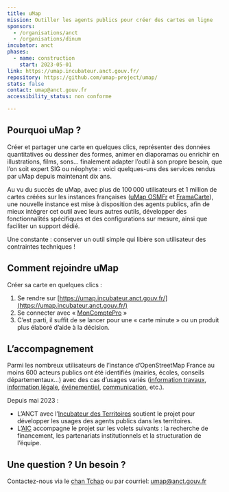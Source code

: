 ```yaml
---
title: uMap
mission: Outiller les agents publics pour créer des cartes en ligne
sponsors:
  - /organisations/anct
  - /organisations/dinum
incubator: anct
phases:
  - name: construction
    start: 2023-05-01
link: https://umap.incubateur.anct.gouv.fr/
repository: https://github.com/umap-project/umap/
stats: false
contact: umap@anct.gouv.fr
accessibility_status: non conforme

---
```


## Pourquoi uMap ?

Créer et partager une carte en quelques clics, représenter des données quantitatives ou dessiner des formes, animer en diaporamas ou
enrichir en illustrations, films, sons… finalement adapter l’outil à son propre besoin, que l’on soit expert SIG ou néophyte : voici quelques-uns des services rendus par uMap depuis maintenant dix ans.

Au vu du succès de uMap, avec plus de 100 000 utilisateurs et 1 million de cartes créées sur les instances françaises ([uMap OSMFr](https://umap.openstreetmap.fr) et [FramaCarte](https://framacarte.org)), une nouvelle instance est mise à disposition des agents publics, afin de mieux intégrer cet outil avec leurs autres outils, développer des fonctionnalités spécifiques et des configurations sur mesure, ainsi que faciliter un support dédié.

Une constante : conserver un outil simple qui libère son utilisateur des contraintes techniques !

## Comment rejoindre uMap

Créer sa carte en quelques clics :

1. Se rendre sur [https://umap.incubateur.anct.gouv.fr/](https://umap.incubateur.anct.gouv.fr/)
2. Se connecter avec « [MonComptePro](https://moncomptepro.beta.gouv.fr/) »
3. C’est parti, il suffit de se lancer pour une « carte minute » ou un produit plus élaboré d’aide à la décision.

## L’accompagnement

Parmi les nombreux utilisateurs de l’instance d’OpenStreetMap France au moins 600 acteurs publics ont été identifiés (mairies, écoles, conseils départementaux…) avec des cas d’usages variés ([information travaux](https://umap.openstreetmap.fr/fr/map/travaux_939321), [information légale](https://umap.openstreetmap.fr/en/map/routes-qui-repassent-a-90kmh_478578), [événementiel](https://umap.openstreetmap.fr/fr/map/fete-de-la-musique-2023_928050), [communication](https://umap.openstreetmap.fr/fr/map/grande-exposition-du-fabrique-en-france-2023_928193), etc.).

Depuis mai 2023 :

- L’ANCT avec l’[Incubateur des Territoires](https://incubateur.anct.gouv.fr/) soutient le projet  pour développer les usages des agents publics dans les territoires.
- L’[AIC](https://citoyens.transformation.gouv.fr/) accompagne le projet sur les volets suivants : la recherche de financement, les partenariats institutionnels et la structuration de l’équipe.


## Une question ? Un besoin ?

Contactez-nous via le [chan Tchap](https://tchap.gouv.fr/#/room/!uPnJvxCrKXSNzYhJXe:agent.dev-durable.tchap.gouv.fr) ou par courriel: umap@anct.gouv.fr

